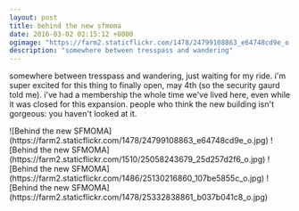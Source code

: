 ```yaml
---
layout: post
title: behind the new sfmoma
date: 2016-03-02 02:15:12 +0000
ogimage: "https://farm2.staticflickr.com/1478/24799108863_e64748cd9e_o.jpg"
description: "somewhere between tresspass and wandering"
---
```


somewhere between tresspass and wandering, just waiting for my ride. i'm super excited for this thing to finally open, may 4th (so the security gaurd told me). i've had a membership the whole time we've lived here, even while it was closed for this expansion. people who think the new building isn't gorgeous: you haven't looked at it.

<span style="display:block;" class="center">
  ![Behind the new SFMOMA](https://farm2.staticflickr.com/1478/24799108863_e64748cd9e_o.jpg)
![Behind the new SFMOMA](https://farm2.staticflickr.com/1510/25058243679_25d257d2f6_o.jpg)
![Behind the new SFMOMA](https://farm2.staticflickr.com/1486/25130216860_107be5855c_o.jpg)
![Behind the new SFMOMA](https://farm2.staticflickr.com/1478/25332838861_b037b041c8_o.jpg)
</span>
